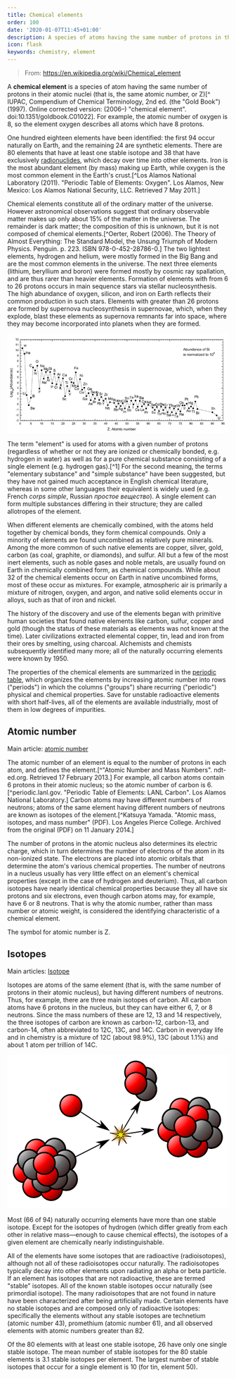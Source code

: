 ```yaml
---
title: Chemical elements
order: 100
date: '2020-01-07T11:45+01:00'
description: A species of atoms having the same number of protons in the atomic nucleus
icon: flask
keywords: chemistry, element
---
```


> From: https://en.wikipedia.org/wiki/Chemical_element

A __chemical element__ is a species of atom having the same number of protons in their atomic nuclei (that is, the same atomic number, or Z)[^ IUPAC, Compendium of Chemical Terminology, 2nd ed. (the "Gold Book") (1997). Online corrected version: (2006–) "chemical element". doi:10.1351/goldbook.C01022]. For example, the atomic number of oxygen is 8, so the element oxygen describes all atoms which have 8 protons.

One hundred eighteen elements have been identified: the first 94 occur naturally on Earth, and the remaining 24 are synthetic elements. There are 80 elements that have at least one stable isotope and 38 that have exclusively [radionuclides](./radionuclides), which decay over time into other elements. Iron is the most abundant element (by mass) making up Earth, while oxygen is the most common element in the Earth's crust.[^Los Alamos National Laboratory (2011). "Periodic Table of Elements: Oxygen". Los Alamos, New Mexico: Los Alamos National Security, LLC. Retrieved 7 May 2011.]

Chemical elements constitute all of the ordinary matter of the universe. However astronomical observations suggest that ordinary observable matter makes up only about 15% of the matter in the universe. The remainder is dark matter; the composition of this is unknown, but it is not composed of chemical elements.[^Oerter, Robert (2006). The Theory of Almost Everything: The Standard Model, the Unsung Triumph of Modern Physics. Penguin. p. 223. ISBN 978-0-452-28786-0.] The two lightest elements, hydrogen and helium, were mostly formed in the Big Bang and are the most common elements in the universe. The next three elements (lithium, beryllium and boron) were formed mostly by cosmic ray spallation, and are thus rarer than heavier elements. Formation of elements with from 6 to 26 protons occurs in main sequence stars via stellar nucleosynthesis. The high abundance of oxygen, silicon, and iron on Earth reflects their common production in such stars. Elements with greater than 26 protons are formed by supernova nucleosynthesis in supernovae, which, when they explode, blast these elements as supernova remnants far into space, where they may become incorporated into planets when they are formed.

![Abundance of chemical elements on the solar system](solar-system-abundances.png "Abundance of chemical elements on the solar system")

The term "element" is used for atoms with a given number of protons (regardless of whether or not they are ionized or chemically bonded, e.g. hydrogen in water) as well as for a pure chemical substance consisting of a single element (e.g. hydrogen gas).[^1] For the second meaning, the terms "elementary substance" and "simple substance" have been suggested, but they have not gained much acceptance in English chemical literature, whereas in some other languages their equivalent is widely used (e.g. French _corps simple_, Russian _простое вещество_). A single element can form multiple substances differing in their structure; they are called allotropes of the element.

When different elements are chemically combined, with the atoms held together by chemical bonds, they form chemical compounds. Only a minority of elements are found uncombined as relatively pure minerals. Among the more common of such native elements are copper, silver, gold, carbon (as coal, graphite, or diamonds), and sulfur. All but a few of the most inert elements, such as noble gases and noble metals, are usually found on Earth in chemically combined form, as chemical compounds. While about 32 of the chemical elements occur on Earth in native uncombined forms, most of these occur as mixtures. For example, atmospheric air is primarily a mixture of nitrogen, oxygen, and argon, and native solid elements occur in alloys, such as that of iron and nickel.

The history of the discovery and use of the elements began with primitive human societies that found native elements like carbon, sulfur, copper and gold (though the status of these materials as elements was not known at the time). Later civilizations extracted elemental copper, tin, lead and iron from their ores by smelting, using charcoal. Alchemists and chemists subsequently identified many more; all of the naturally occurring elements were known by 1950.

The properties of the chemical elements are summarized in the [periodic table](../periodic-table), which organizes the elements by increasing atomic number into rows ("periods") in which the columns ("groups") share recurring ("periodic") physical and chemical properties. Save for unstable radioactive elements with short half-lives, all of the elements are available industrially, most of them in low degrees of impurities.

## Atomic number
Main article: [atomic number](https://en.wikipedia.org/wiki/Atomic_number)

The atomic number of an element is equal to the number of protons in each atom, and defines the element.[^"Atomic Number and Mass Numbers". ndt-ed.org. Retrieved 17 February 2013.] For example, all carbon atoms contain 6 protons in their atomic nucleus; so the atomic number of carbon is 6.[^periodic.lanl.gov. "Periodic Table of Elements: LANL Carbon". Los Alamos National Laboratory.] Carbon atoms may have different numbers of neutrons; atoms of the same element having different numbers of neutrons are known as isotopes of the element.[^Katsuya Yamada. "Atomic mass, isotopes, and mass number" (PDF). Los Angeles Pierce College. Archived from the original (PDF) on 11 January 2014.]

The number of protons in the atomic nucleus also determines its electric charge, which in turn determines the number of electrons of the atom in its non-ionized state. The electrons are placed into atomic orbitals that determine the atom's various chemical properties. The number of neutrons in a nucleus usually has very little effect on an element's chemical properties (except in the case of hydrogen and deuterium). Thus, all carbon isotopes have nearly identical chemical properties because they all have six protons and six electrons, even though carbon atoms may, for example, have 6 or 8 neutrons. That is why the atomic number, rather than mass number or atomic weight, is considered the identifying characteristic of a chemical element.

The symbol for atomic number is Z.

## Isotopes
Main articles: [Isotope](https://en.wikipedia.org/wiki/Isotope)

Isotopes are atoms of the same element (that is, with the same number of protons in their atomic nucleus), but having different numbers of neutrons. Thus, for example, there are three main isotopes of carbon. All carbon atoms have 6 protons in the nucleus, but they can have either 6, 7, or 8 neutrons. Since the mass numbers of these are 12, 13 and 14 respectively, the three isotopes of carbon are known as carbon-12, carbon-13, and carbon-14, often abbreviated to 12C, 13C, and 14C. Carbon in everyday life and in chemistry is a mixture of 12C (about 98.9%), 13C (about 1.1%) and about 1 atom per trillion of 14C.

![Nuclear reaction](nuclear-reaction.svg)

Most (66 of 94) naturally occurring elements have more than one stable isotope. Except for the isotopes of hydrogen (which differ greatly from each other in relative mass—enough to cause chemical effects), the isotopes of a given element are chemically nearly indistinguishable.

All of the elements have some isotopes that are radioactive (radioisotopes), although not all of these radioisotopes occur naturally. The radioisotopes typically decay into other elements upon radiating an alpha or beta particle. If an element has isotopes that are not radioactive, these are termed "stable" isotopes. All of the known stable isotopes occur naturally (see primordial isotope). The many radioisotopes that are not found in nature have been characterized after being artificially made. Certain elements have no stable isotopes and are composed only of radioactive isotopes: specifically the elements without any stable isotopes are technetium (atomic number 43), promethium (atomic number 61), and all observed elements with atomic numbers greater than 82.

Of the 80 elements with at least one stable isotope, 26 have only one single stable isotope. The mean number of stable isotopes for the 80 stable elements is 3.1 stable isotopes per element. The largest number of stable isotopes that occur for a single element is 10 (for tin, element 50).
